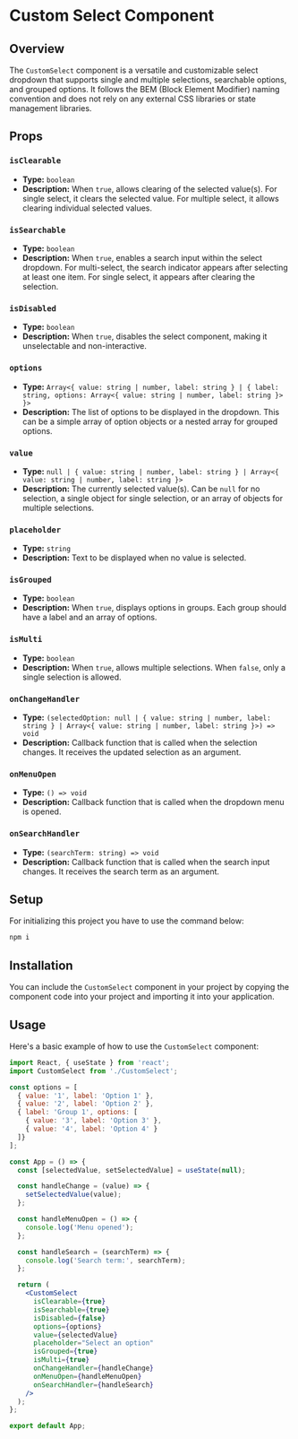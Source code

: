# Custom Select Component

## Overview

The `CustomSelect` component is a versatile and customizable select dropdown that supports single and multiple selections, searchable options, and grouped options. It follows the BEM (Block Element Modifier) naming convention and does not rely on any external CSS libraries or state management libraries.

## Props

### `isClearable`
- **Type:** `boolean`
- **Description:** When `true`, allows clearing of the selected value(s). For single select, it clears the selected value. For multiple select, it allows clearing individual selected values.

### `isSearchable`
- **Type:** `boolean`
- **Description:** When `true`, enables a search input within the select dropdown. For multi-select, the search indicator appears after selecting at least one item. For single select, it appears after clearing the selection.

### `isDisabled`
- **Type:** `boolean`
- **Description:** When `true`, disables the select component, making it unselectable and non-interactive.

### `options`
- **Type:** `Array<{ value: string | number, label: string } | { label: string, options: Array<{ value: string | number, label: string }> }>`
- **Description:** The list of options to be displayed in the dropdown. This can be a simple array of option objects or a nested array for grouped options.

### `value`
- **Type:** `null | { value: string | number, label: string } | Array<{ value: string | number, label: string }>`
- **Description:** The currently selected value(s). Can be `null` for no selection, a single object for single selection, or an array of objects for multiple selections.

### `placeholder`
- **Type:** `string`
- **Description:** Text to be displayed when no value is selected.

### `isGrouped`
- **Type:** `boolean`
- **Description:** When `true`, displays options in groups. Each group should have a label and an array of options.

### `isMulti`
- **Type:** `boolean`
- **Description:** When `true`, allows multiple selections. When `false`, only a single selection is allowed.

### `onChangeHandler`
- **Type:** `(selectedOption: null | { value: string | number, label: string } | Array<{ value: string | number, label: string }>) => void`
- **Description:** Callback function that is called when the selection changes. It receives the updated selection as an argument.

### `onMenuOpen`
- **Type:** `() => void`
- **Description:** Callback function that is called when the dropdown menu is opened.

### `onSearchHandler`
- **Type:** `(searchTerm: string) => void`
- **Description:** Callback function that is called when the search input changes. It receives the search term as an argument.


## Setup

For initializing this project you have to use the command below:

```sh
npm i
```

## Installation

You can include the `CustomSelect` component in your project by copying the component code into your project and importing it into your application.

## Usage

Here's a basic example of how to use the `CustomSelect` component:

```jsx
import React, { useState } from 'react';
import CustomSelect from './CustomSelect';

const options = [
  { value: '1', label: 'Option 1' },
  { value: '2', label: 'Option 2' },
  { label: 'Group 1', options: [
    { value: '3', label: 'Option 3' },
    { value: '4', label: 'Option 4' }
  ]}
];

const App = () => {
  const [selectedValue, setSelectedValue] = useState(null);

  const handleChange = (value) => {
    setSelectedValue(value);
  };

  const handleMenuOpen = () => {
    console.log('Menu opened');
  };

  const handleSearch = (searchTerm) => {
    console.log('Search term:', searchTerm);
  };

  return (
    <CustomSelect
      isClearable={true}
      isSearchable={true}
      isDisabled={false}
      options={options}
      value={selectedValue}
      placeholder="Select an option"
      isGrouped={true}
      isMulti={true}
      onChangeHandler={handleChange}
      onMenuOpen={handleMenuOpen}
      onSearchHandler={handleSearch}
    />
  );
};

export default App;
